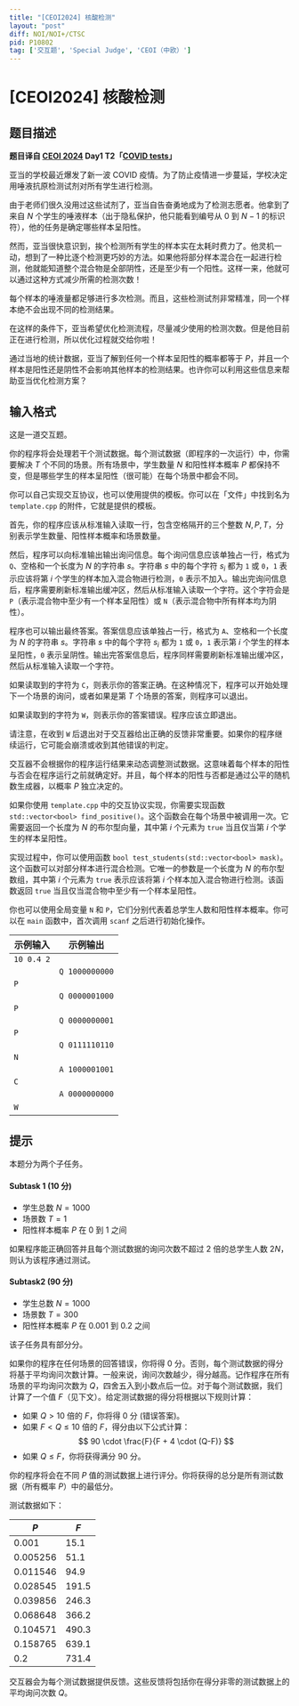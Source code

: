 ```yaml
---
title: "[CEOI2024] 核酸检测"
layout: "post"
diff: NOI/NOI+/CTSC
pid: P10802
tag: ['交互题', 'Special Judge', 'CEOI（中欧）']
---
```

# [CEOI2024] 核酸检测
## 题目描述

**题目译自 [CEOI 2024](https://ceoi2024.fi.muni.cz/) Day1 T2「[COVID tests](https://ceoi2024.fi.muni.cz/page/tasks/statements/covid.pdf)」**

亚当的学校最近爆发了新一波 COVID 疫情。为了防止疫情进一步蔓延，学校决定用唾液抗原检测试剂对所有学生进行检测。

由于老师们很久没用过这些试剂了，亚当自告奋勇地成为了检测志愿者。他拿到了来自 $N$ 个学生的唾液样本（出于隐私保护，他只能看到编号从 $0$ 到 $N-1$ 的标识符），他的任务是确定哪些样本呈阳性。

然而，亚当很快意识到，挨个检测所有学生的样本实在太耗时费力了。他灵机一动，想到了一种比逐个检测更巧妙的方法。如果他将部分样本混合在一起进行检测，他就能知道整个混合物是全部阴性，还是至少有一个阳性。这样一来，他就可以通过这种方式减少所需的检测次数！

每个样本的唾液量都足够进行多次检测。而且，这些检测试剂非常精准，同一个样本绝不会出现不同的检测结果。

在这样的条件下，亚当希望优化检测流程，尽量减少使用的检测次数。但是他目前正在进行检测，所以优化过程就交给你啦！

通过当地的统计数据，亚当了解到任何一个样本呈阳性的概率都等于 $P$，并且一个样本是阳性还是阴性不会影响其他样本的检测结果。也许你可以利用这些信息来帮助亚当优化检测方案？
## 输入格式

这是一道交互题。

你的程序将会处理若干个测试数据。每个测试数据（即程序的一次运行）中，你需要解决 $T$ 个不同的场景。所有场景中，学生数量 $N$ 和阳性样本概率 $P$ 都保持不变，但是哪些学生的样本呈阳性（很可能）在每个场景中都会不同。

你可以自己实现交互协议，也可以使用提供的模板。你可以在「文件」中找到名为 `template.cpp` 的附件，它就是提供的模板。

首先，你的程序应该从标准输入读取一行，包含空格隔开的三个整数 $N, P, T$，分别表示学生数量、阳性样本概率和场景数量。

然后，程序可以向标准输出输出询问信息。每个询问信息应该单独占一行，格式为 `Q`、空格和一个长度为 $N$ 的字符串 $s$。字符串 $s$ 中的每个字符 $s_i$ 都为 `1` 或 `0`，`1` 表示应该将第 $i$ 个学生的样本加入混合物进行检测，`0` 表示不加入。输出完询问信息后，程序需要刷新标准输出缓冲区，然后从标准输入读取一个字符。这个字符会是 `P`（表示混合物中至少有一个样本呈阳性）或 `N`（表示混合物中所有样本均为阴性）。

程序也可以输出最终答案。答案信息应该单独占一行，格式为 `A`、空格和一个长度为 $N$ 的字符串 $s$。字符串 $s$ 中的每个字符 $s_i$ 都为 `1` 或 `0`，`1` 表示第 $i$ 个学生的样本呈阳性，`0` 表示呈阴性。输出完答案信息后，程序同样需要刷新标准输出缓冲区，然后从标准输入读取一个字符。

如果读取到的字符为 `C`，则表示你的答案正确。在这种情况下，程序可以开始处理下一个场景的询问，或者如果是第 $T$ 个场景的答案，则程序可以退出。

如果读取到的字符为 `W`，则表示你的答案错误。程序应该立即退出。

请注意，在收到 `W` 后退出对于交互器给出正确的反馈非常重要。如果你的程序继续运行，它可能会崩溃或收到其他错误的判定。

交互器不会根据你的程序运行结果来动态调整测试数据。这意味着每个样本的阳性与否会在程序运行之前就确定好。并且，每个样本的阳性与否都是通过公平的随机数生成器，以概率 $P$ 独立决定的。

如果你使用 `template.cpp` 中的交互协议实现，你需要实现函数 `std::vector<bool> find_positive()`。这个函数会在每个场景中被调用一次。它需要返回一个长度为 $N$ 的布尔型向量，其中第 $i$ 个元素为 `true` 当且仅当第 $i$ 个学生的样本呈阳性。

实现过程中，你可以使用函数 `bool test_students(std::vector<bool> mask)`。这个函数可以对部分样本进行混合检测。它唯一的参数是一个长度为 $N$ 的布尔型数组，其中第 $i$ 个元素为 `true` 表示应该将第 $i$ 个样本加入混合物进行检测。该函数返回 `true` 当且仅当混合物中至少有一个样本呈阳性。

你也可以使用全局变量 `N` 和 `P`，它们分别代表着总学生人数和阳性样本概率。你可以在 `main` 函数中，首次调用 `scanf` 之后进行初始化操作。

| 示例输入 | 示例输出 |
|------------|----------------|
| `10 0.4 2` |                |
|            | `Q 1000000000` |
| `P`        |                |
|            | `Q 0000001000` |
| `P`        |                |
|            | `Q 0000000001` |
| `P`        |                |
|            | `Q 0111110110` |
| `N`        |                |
|            | `A 1000001001` |
| `C`        |                |
|            | `A 0000000000` |
| `W`        | &nbsp;         |

## 提示

本题分为两个子任务。

#### Subtask 1 (10 分)

- 学生总数 $N = 1000$
- 场景数 $T = 1$
- 阳性样本概率 $P$ 在 $0$ 到 $1$ 之间

如果程序能正确回答并且每个测试数据的询问次数不超过 $2$ 倍的总学生人数 $2N$，则认为该程序通过测试。

#### Subtask2 (90 分)

- 学生总数 $N = 1000$
- 场景数 $T = 300$
- 阳性样本概率 $P$ 在 $0.001$ 到 $0.2$ 之间

该子任务具有部分分。

如果你的程序在任何场景的回答错误，你将得 $0$ 分。否则，每个测试数据的得分将基于平均询问次数计算。一般来说，询问次数越少，得分越高。记作程序在所有场景的平均询问次数为 $Q$，四舍五入到小数点后一位。对于每个测试数据，我们计算了一个值 $F$（见下文）。给定测试数据的得分将根据以下规则计算：

- 如果 $Q > 10$ 倍的 $F$，你将得 $0$ 分 (错误答案)。
- 如果 $F < Q \leq 10$ 倍的 $F$，得分由以下公式计算：
  $$ 90 \cdot \frac{F}{F + 4 \cdot (Q-F)} $$
- 如果 $Q \leq F$，你将获得满分 $90$ 分。

你的程序将会在不同 $P$ 值的测试数据上进行评分。你将获得的总分是所有测试数据（所有概率 $P$）中的最低分。

测试数据如下：

| $P$ | $F$ |
|-------|-------|
| $0.001$ | $15.1$ |
| $0.005256$ | $51.1$ |
| $0.011546$ | $94.9$ |
| $0.028545$ | $191.5$ |
| $0.039856$ | $246.3$ |
| $0.068648$ | $366.2$ |
| $0.104571$ | $490.3$ |
| $0.158765$ | $639.1$ |
| $0.2$ | $731.4$ |

交互器会为每个测试数据提供反馈。这些反馈将包括你在得分非零的测试数据上的平均询问次数 $Q$。
